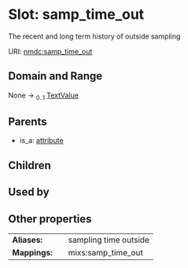 
# Slot: samp_time_out


The recent and long term history of outside sampling

URI: [nmdc:samp_time_out](https://microbiomedata/meta/samp_time_out)


## Domain and Range

None &#8594;  <sub>0..1</sub> [TextValue](TextValue.md)

## Parents

 *  is_a: [attribute](attribute.md)

## Children


## Used by


## Other properties

|  |  |  |
| --- | --- | --- |
| **Aliases:** | | sampling time outside |
| **Mappings:** | | mixs:samp_time_out |

